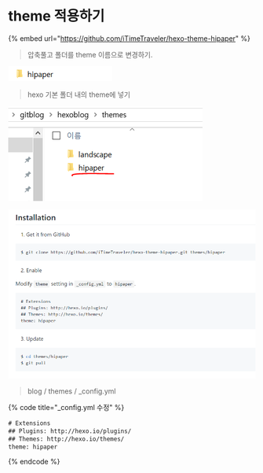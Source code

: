 # theme 적용하기

{% embed url="https://github.com/iTimeTraveler/hexo-theme-hipaper" %}

> 압축풀고 폴더를 theme 이름으로 변경하기.

![](../.gitbook/assets/image%20%288%29.png)

> hexo 기본 폴더 내의 theme에 넣기

![](../.gitbook/assets/image%20%285%29.png)

![](../.gitbook/assets/image%20%2821%29.png)

> blog / themes / \_config.yml

{% code title="\_config.yml 수정" %}
```text
# Extensions
## Plugins: http://hexo.io/plugins/
## Themes: http://hexo.io/themes/
theme: hipaper
```
{% endcode %}



